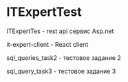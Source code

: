 # ITExpertTest

ITExpertTes - rest api сервис Asp.net

it-expert-client - React client

sql_queries_task2 - тестовое задание 2

sql_query_task3 - тестовое задание 3
